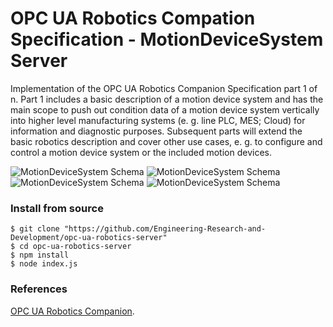 # OPC UA Robotics Compation Specification - MotionDeviceSystem Server
Implementation of the OPC UA Robotics Companion Specification part 1 of n.
Part 1 includes a basic description of a motion device system and has the main scope to push out condition data of a motion device system vertically into higher level manufacturing systems (e. g. line PLC, MES; Cloud) for information and diagnostic purposes. Subsequent parts will extend the basic robotics description and cover other use cases, e. g. to configure and control a motion device system or the included motion devices.

![MotionDeviceSystem Schema](https://github.com/Engineering-Research-and-Development/opc-ua-robotics-server/blob/main/docs/img/schema_1.png)
![MotionDeviceSystem Schema](https://github.com/Engineering-Research-and-Development/opc-ua-robotics-server/blob/main/docs/img/schema_2.png)
![MotionDeviceSystem Schema](https://github.com/Engineering-Research-and-Development/opc-ua-robotics-server/blob/main/docs/img/schema_3.png)
![MotionDeviceSystem Schema](https://github.com/Engineering-Research-and-Development/opc-ua-robotics-server/blob/main/docs/img/schema_4.png)


### Install from source

    $ git clone "https://github.com/Engineering-Research-and-Development/opc-ua-robotics-server"
    $ cd opc-ua-robotics-server
    $ npm install
    $ node index.js


### References

[OPC UA Robotics Companion](https://opcfoundation.org/markets-collaboration/robotics/).
